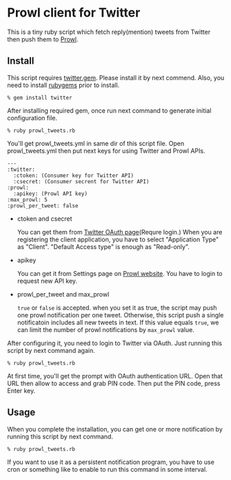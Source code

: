 Prowl client for Twitter
========================

This is a tiny ruby script which fetch reply(mention) tweets from Twitter then push them to [Prowl](http://prowl.weks.net/).

Install
-------
This script requires [twitter.gem](http://twitter.rubyforge.org/). Please install it by next commend.
Also, you need to install [rubygems](http://rubygems.org/) prior to install.

    % gem install twitter

After installing required gem, once run next command to generate initial configuration file.

    % ruby prowl_tweets.rb

You'll get prowl_tweets.yml in same dir of this script file.
Open prowl_tweets.yml then put next keys for using Twitter and Prowl APIs.

    --- 
    :twitter: 
      :ctoken: (Consumer key for Twitter API)
      :csecret: (Consumer secrent for Twitter API)
    :prowl: 
      :apikey: (Prowl API key)
    :max_prowl: 5
    :prowl_per_tweet: false

 *  ctoken and csecret

    You can get them from [Twitter OAuth page](http://twitter.com/oauth_clients)(Requre login.)
	When you are registering the client application, you have to select "Application Type" as "Client".
	"Default Access type" is enough as "Read-only".

 *  apikey

    You can get it from Settings page on [Prowl website](http://prowl.weks.net/).
	You have to login to request new API key.

 *  prowl_per_tweet and max_prowl

    `true` or `false` is accepted. when you set it as true, the script may push one prowl notification per one tweet. Otherwise, this script push a single notificatoin includes all new tweets in text.
    If this value equals `true`, we can limit the number of prowl notifications by `max_prowl` value.

After configuring it, you need to login to Twitter via OAuth. Just running this script by next command again.

    % ruby prowl_tweets.rb

At first time, you'll get the prompt with OAuth authentication URL.
Open that URL then allow to access and grab PIN code.
Then put the PIN code, press Enter key.

Usage
-----

When you complete the installation, you can get one or more notification by running this script by next command.

    % ruby prowl_tweets.rb

If you want to use it as a persistent notification program, you have to use cron or something like to enable to run this command in some interval.
